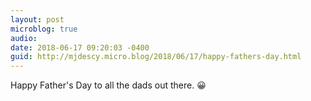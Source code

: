 ```yaml
---
layout: post
microblog: true
audio: 
date: 2018-06-17 09:20:03 -0400
guid: http://mjdescy.micro.blog/2018/06/17/happy-fathers-day.html
---
```

Happy Father's Day to all the dads out there. 😀
